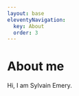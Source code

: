 ```yaml
---
layout: base
eleventyNavigation:
  key: About
  order: 3
---
```


# About me

<div class="vcard">
Hi, I am <span class="fn"><span class="given-name">Sylvain</span> <span class="family-name">Emery</span></span>.
</div>
